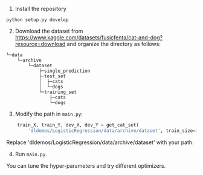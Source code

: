 1. Install the repository

```shell
python setup.py develop
```

2. Download the dataset from https://www.kaggle.com/datasets/fusicfenta/cat-and-dog?resource=download and organize the directory as follows:


```plain text
└─data
    └─archive
        └─dataset
            ├─single_prediction
            ├─test_set
            │  ├─cats
            │  └─dogs
            └─training_set
                ├─cats
                └─dogs
```

3. Modify the path in `main.py`:

```Python
    train_X, train_Y, dev_X, dev_Y = get_cat_set(
        'dldemos/LogisticRegression/data/archive/dataset', train_size=1000)
```

Replace 'dldemos/LogisticRegression/data/archive/dataset' with your path.

4. Run `main.py`.

You can tune the hyper-parameters and try different optimizers.
